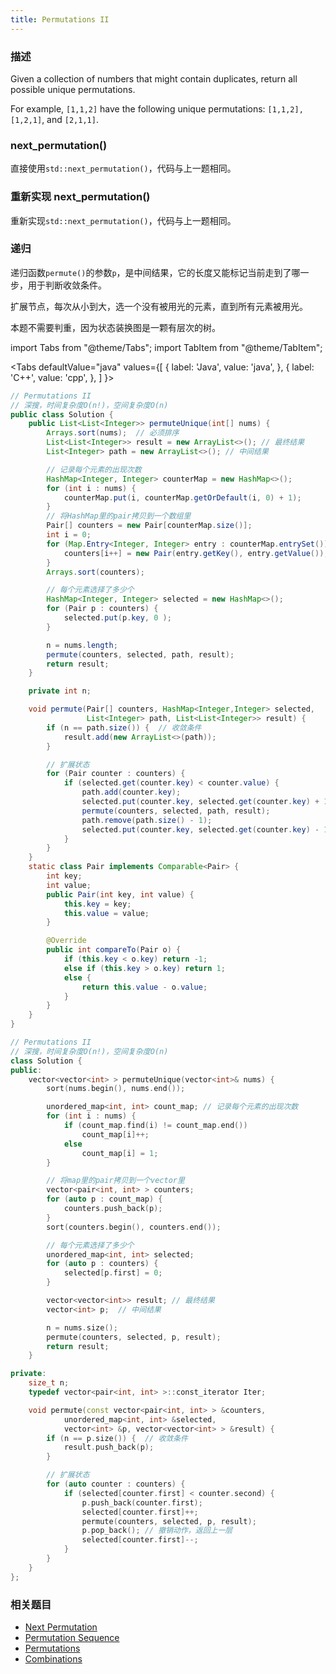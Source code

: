 ```yaml
---
title: Permutations II
---
```


### 描述

Given a collection of numbers that might contain duplicates, return all possible unique permutations.

For example,
`[1,1,2]` have the following unique permutations:
`[1,1,2], [1,2,1]`, and `[2,1,1]`.

### next_permutation()

直接使用`std::next_permutation()`，代码与上一题相同。

### 重新实现 next_permutation()

重新实现`std::next_permutation()`，代码与上一题相同。

### 递归

递归函数`permute()`的参数`p`，是中间结果，它的长度又能标记当前走到了哪一步，用于判断收敛条件。

扩展节点，每次从小到大，选一个没有被用光的元素，直到所有元素被用光。

本题不需要判重，因为状态装换图是一颗有层次的树。

import Tabs from "@theme/Tabs";
import TabItem from "@theme/TabItem";

<Tabs
defaultValue="java"
values={[
{ label: 'Java', value: 'java', },
{ label: 'C++', value: 'cpp', },
]
}>
<TabItem value="java">

```java
// Permutations II
// 深搜，时间复杂度O(n!)，空间复杂度O(n)
public class Solution {
    public List<List<Integer>> permuteUnique(int[] nums) {
        Arrays.sort(nums);  // 必须排序
        List<List<Integer>> result = new ArrayList<>(); // 最终结果
        List<Integer> path = new ArrayList<>(); // 中间结果

        // 记录每个元素的出现次数
        HashMap<Integer, Integer> counterMap = new HashMap<>();
        for (int i : nums) {
            counterMap.put(i, counterMap.getOrDefault(i, 0) + 1);
        }
        // 将HashMap里的pair拷贝到一个数组里
        Pair[] counters = new Pair[counterMap.size()];
        int i = 0;
        for (Map.Entry<Integer, Integer> entry : counterMap.entrySet()) {
            counters[i++] = new Pair(entry.getKey(), entry.getValue());
        }
        Arrays.sort(counters);

        // 每个元素选择了多少个
        HashMap<Integer, Integer> selected = new HashMap<>();
        for (Pair p : counters) {
            selected.put(p.key, 0 );
        }

        n = nums.length;
        permute(counters, selected, path, result);
        return result;
    }

    private int n;

    void permute(Pair[] counters, HashMap<Integer,Integer> selected,
                 List<Integer> path, List<List<Integer>> result) {
        if (n == path.size()) {  // 收敛条件
            result.add(new ArrayList<>(path));
        }

        // 扩展状态
        for (Pair counter : counters) {
            if (selected.get(counter.key) < counter.value) {
                path.add(counter.key);
                selected.put(counter.key, selected.get(counter.key) + 1);
                permute(counters, selected, path, result);
                path.remove(path.size() - 1);
                selected.put(counter.key, selected.get(counter.key) - 1);
            }
        }
    }
    static class Pair implements Comparable<Pair> {
        int key;
        int value;
        public Pair(int key, int value) {
            this.key = key;
            this.value = value;
        }

        @Override
        public int compareTo(Pair o) {
            if (this.key < o.key) return -1;
            else if (this.key > o.key) return 1;
            else {
                return this.value - o.value;
            }
        }
    }
}
```

</TabItem>
<TabItem value="cpp">

```cpp
// Permutations II
// 深搜，时间复杂度O(n!)，空间复杂度O(n)
class Solution {
public:
    vector<vector<int> > permuteUnique(vector<int>& nums) {
        sort(nums.begin(), nums.end());

        unordered_map<int, int> count_map; // 记录每个元素的出现次数
        for (int i : nums) {
            if (count_map.find(i) != count_map.end())
                count_map[i]++;
            else
                count_map[i] = 1;
        }

        // 将map里的pair拷贝到一个vector里
        vector<pair<int, int> > counters;
        for (auto p : count_map) {
            counters.push_back(p);
        }
        sort(counters.begin(), counters.end());

        // 每个元素选择了多少个
        unordered_map<int, int> selected;
        for (auto p : counters) {
            selected[p.first] = 0;
        }

        vector<vector<int>> result; // 最终结果
        vector<int> p;  // 中间结果

        n = nums.size();
        permute(counters, selected, p, result);
        return result;
    }

private:
    size_t n;
    typedef vector<pair<int, int> >::const_iterator Iter;

    void permute(const vector<pair<int, int> > &counters,
            unordered_map<int, int> &selected,
            vector<int> &p, vector<vector<int> > &result) {
        if (n == p.size()) {  // 收敛条件
            result.push_back(p);
        }

        // 扩展状态
        for (auto counter : counters) {
            if (selected[counter.first] < counter.second) {
                p.push_back(counter.first);
                selected[counter.first]++;
                permute(counters, selected, p, result);
                p.pop_back(); // 撤销动作，返回上一层
                selected[counter.first]--;
            }
        }
    }
};
```

</TabItem>
</Tabs>

### 相关题目

- [Next Permutation](../array/next-permutation.md)
- [Permutation Sequence](../array/permutation-sequence.md)
- [Permutations](permutations.md)
- [Combinations](combinations.md)
